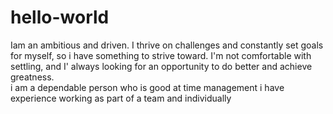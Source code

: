 # hello-world
Iam an ambitious and driven. I thrive on challenges and constantly set goals for myself, so i have something to strive toward.
I'm not comfortable with settling, and I' always looking for an opportunity to do better and achieve greatness.  
i am a dependable person who is good at time management
i have experience working as part of a team and individually
